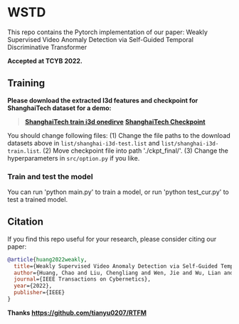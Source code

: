 # WSTD
This repo contains the Pytorch implementation of our paper:
Weakly Supervised Video Anomaly Detection via Self-Guided Temporal Discriminative Transformer

**Accepted at TCYB 2022.**  



## Training
**Please download the extracted I3d features and checkpoint for ShanghaiTech dataset for a demo:**
>[**ShanghaiTech train i3d onedirve**]()
>[**ShanghaiTech Checkpoint**]()


You should change following files:
(1) Change the file paths to the download datasets above in `list/shanghai-i3d-test.list` and `list/shanghai-i3d-train.list`.
(2) Move checkpoint file into path './ckpt_final/'.
(3) Change the hyperparameters in `src/option.py` if you like.
### Train and test the model
You can run 'python main.py' to train a model, or
run 'python test_cur.py' to test a trained model.



## Citation

If you find this repo useful for your research, please consider citing our paper:

```bibtex
@article{huang2022weakly,
  title={Weakly Supervised Video Anomaly Detection via Self-Guided Temporal Discriminative Transformer},
  author={Huang, Chao and Liu, Chengliang and Wen, Jie and Wu, Lian and Xu, Yong and Jiang, Qiuping and Wang, Yaowei},
  journal={IEEE Transactions on Cybernetics},
  year={2022},
  publisher={IEEE}
}

```
**Thanks https://github.com/tianyu0207/RTFM**
